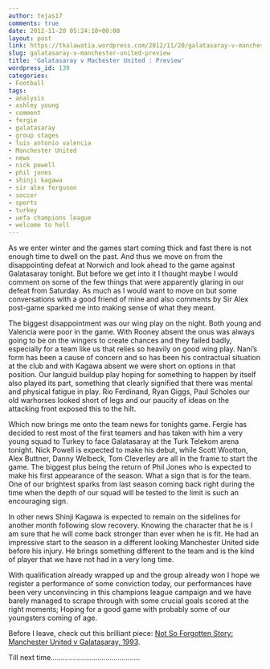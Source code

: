 ```yaml
---
author: tejas17
comments: true
date: 2012-11-20 05:24:10+00:00
layout: post
link: https://tkalawatia.wordpress.com/2012/11/20/galatasaray-v-manchester-united-preview/
slug: galatasaray-v-manchester-united-preview
title: 'Galatasaray v Machester United : Preview'
wordpress_id: 139
categories:
- Football
tags:
- analysis
- ashley young
- comment
- fergie
- galatasaray
- group stages
- luis antonio valencia
- Manchester United
- news
- nick powell
- phil jones
- shinji kagawa
- sir alex ferguson
- soccer
- sports
- turkey
- uefa champions league
- welcome to hell
---
```


As we enter winter and the games start coming thick and fast there is not enough time to dwell on the past. And thus we move on from the disappointing defeat at Norwich and look ahead to the game against Galatasaray tonight. But before we get into it I thought maybe I would comment on some of the few things that were apparently glaring in our defeat from Saturday. As much as I would want to move on but some conversations with a good friend of mine and also comments by Sir Alex post-game sparked me into making sense of what they meant.

The biggest disappointment was our wing play on the night. Both young and Valencia were poor in the game. With Rooney absent the onus was always going to be on the wingers to create chances and they failed badly, especially for a team like us that relies so heavily on good wing play. Nani’s form has been a cause of concern and so has been his contractual situation at the club and with Kagawa absent we were short on options in that position. Our languid buildup play hoping for something to happen by itself also played its part, something that clearly signified that there was mental and physical fatigue in play. Rio Ferdinand, Ryan Giggs, Paul Scholes our old warhorses looked short of legs and our paucity of ideas on the attacking front exposed this to the hilt.

Which now brings me onto the team news for tonights game. Fergie has decided to rest most of the first teamers and has taken with him a very young squad to Turkey to face Galatasaray at the Turk Telekom arena tonight. Nick Powell is expected to make his debut, while Scott Wootton, Alex Buttner, Danny Welbeck, Tom Cleverley are all in the frame to start the game. The biggest plus being the return of Phil Jones who is expected to make his first appearance of the season. What a sign that is for the team. One of our brightest sparks from last season coming back right during the time when the depth of our squad will be tested to the limit is such an encouraging sign.

In other news Shinji Kagawa is expected to remain on the sidelines for another month following slow recovery. Knowing the character that he is I am sure that he will come back stronger than ever when he is fit. He had an impressive start to the season in a different looking Manchester United side before his injury. He brings something different to the team and is the kind of player that we have not had in a very long time.

With qualification already wrapped up and the group already won I hope we register a performance of some conviction today, our performances have been very unconvincing in this champions league campaign and we have barely managed to scrape through with some crucial goals scored at the right moments; Hoping for a good game with probably some of our youngsters coming of age.

Before I leave, check out this brilliant piece: [Not So Forgotten Story: Manchester United v Galatasaray, 1993](http://www.guardian.co.uk/sport/blog/2012/sep/19/forgotten-story-manchester-united-galatasaray).

Till next time……………………………………..
